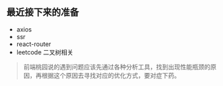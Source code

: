 ## 最近接下来的准备

- axios
- ssr
- react-router
- leetcode 二叉树相关

> 前端桃园说的遇到问题应该先通过各种分析工具，找到出现性能瓶颈的原因，再根据这个原因去寻找对应的优化方式，要对症下药。

